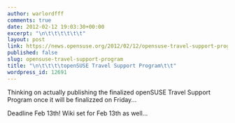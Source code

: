 ```yaml
---
author: warlordfff
comments: true
date: 2012-02-12 19:03:30+00:00
excerpt: "\n\t\t\t\t\t\t"
layout: post
link: https://news.opensuse.org/2012/02/12/opensuse-travel-support-program/
published: false
slug: opensuse-travel-support-program
title: "\n\t\t\t\topenSUSE Travel Support Program\t\t"
wordpress_id: 12691
---
```

Thinking on actually publishing the finalized openSUSE Travel Support Program once it will be finalizzed on Friday...

Deadline Feb 13th!
Wiki set for Feb 13th as well...		
